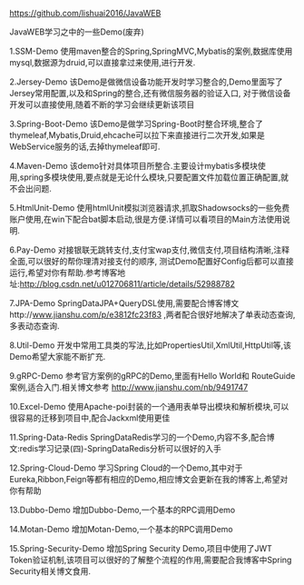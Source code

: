 https://github.com/lishuai2016/JavaWEB


JavaWEB学习之中的一些Demo(废弃)


1.SSM-Demo
使用maven整合的Spring,SpringMVC,Mybatis的案例,数据库使用mysql,数据源为druid,可以直接拿过来使用,进行开发.

2.Jersey-Demo
该Demo是做微信设备功能开发时学习整合的,Demo里面写了Jersey常用配置,以及和Spring的整合,还有微信服务器的验证入口,
对于微信设备开发可以直接使用,随着不断的学习会继续更新该项目

3.Spring-Boot-Demo
该Demo是做学习Spring-Boot时整合环境,整合了thymeleaf,Mybatis,Druid,ehcache可以拉下来直接进行二次开发,如果是WebService服务的话,去掉thymeleaf即可.

4.Maven-Demo
该demo针对具体项目所整合.主要设计mybatis多模块使用,spring多模块使用,要点就是无论什么模块,只要配置文件加载位置正确配置,就不会出问题.

5.HtmlUnit-Demo
使用htmlUnit模拟浏览器请求,抓取Shadowsocks的一些免费账户使用,在win下配合bat脚本启动,很是方便.详情可以看项目的Main方法使用说明.

6.Pay-Demo
对接银联无跳转支付,支付宝wap支付,微信支付,项目结构清晰,注释全面,可以很好的帮你理清对接支付的顺序,
测试Demo配置好Config后都可以直接运行,希望对你有帮助.参考博客地址:http://blog.csdn.net/u012706811/article/details/52988782

7.JPA-Demo
SpringDataJPA+QueryDSL使用,需要配合博客博文http://www.jianshu.com/p/e3812fc23f83 ,两者配合很好地解决了单表动态查询,多表动态查询.

8.Util-Demo
开发中常用工具类的写法,比如PropertiesUtil,XmlUtil,HttpUtil等,该Demo希望大家能不断扩充.

9.gRPC-Demo
参考官方案例的gRPC的Demo,里面有Hello World和 RouteGuide案例,适合入门.相关博文参考 http://www.jianshu.com/nb/9491747

10.Excel-Demo
使用Apache-poi封装的一个通用表单导出模块和解析模块,可以很容易的迁移到项目中,配合Jackxml使用更佳

11.Spring-Data-Redis
SpringDataRedis学习的一个Demo,内容不多,配合博文:redis学习记录(四)-SpringDataRedis分析可以很好的入手

12.Spring-Cloud-Demo
学习Spring Cloud的一个Demo,其中对于Eureka,Ribbon,Feign等都有相应的Demo,相应博文会更新在我的博客上,希望对你有帮助

13.Dubbo-Demo
增加Dubbo-Demo,一个基本的RPC调用Demo

14.Motan-Demo
增加Motan-Demo,一个基本的RPC调用Demo

15.Spring-Security-Demo
增加Spring Security Demo,项目中使用了JWT Token验证机制,该项目可以很好的了解整个流程的作用,需要配合我博客中Spring Security相关博文食用.